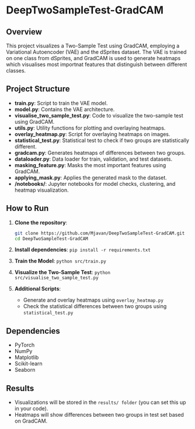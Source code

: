 # DeepTwoSampleTest-GradCAM
## Overview
This project visualizes a Two-Sample Test using GradCAM, employing a Variational Autoencoder (VAE) and the dSprites dataset. The VAE is trained on one class from dSprites, and GradCAM is used to generate heatmaps which visualises most importnat features that distinguish between different classes.

## Project Structure
- **train.py**: Script to train the VAE model.
- **model.py**: Contains the VAE architecture.
- **visualise_two_sample_test.py**: Code to visualize the two-sample test using GradCAM.
- **utils.py**: Utility functions for plotting and overlaying heatmaps.
- **overlay_heatmap.py**: Script for overlaying heatmaps on images.
- **statistical_test.py**: Statistical test to check if two groups are statistically different.
- **gradcam.py**: Generates heatmaps of differences between two groups.
- **dataloader.py**: Data loader for train, validation, and test datasets.
- **masking_feature.py**: Masks the most important features using GradCAM.
- **applying_mask.py**: Applies the generated mask to the dataset.
- **/notebooks/**: Jupyter notebooks for model checks, clustering, and heatmap visualization.

## How to Run

1. **Clone the repository**:
   ```bash
   git clone https://github.com/Mjavan/DeepTwoSampleTest-GradCAM.git
   cd DeepTwoSampleTest-GradCAM

2. **Install dependencies**:
   `pip install -r requirements.txt`

3. **Train the Model**:
   `python src/train.py`

4. **Visualize the Two-Sample Test**:
   `python src/visualise_two_sample_test.py`

5. **Additional Scripts**:
   - Generate and overlay heatmaps using `overlay_heatmap.py`
   - Check the statistical differences between two groups using `statistical_test.py`
  
## Dependencies
 - PyTorch
 - NumPy
 - Matplotlib
 - Scikit-learn
 - Seaborn

## Results
 - Visualizations will be stored in the `results/ folder` (you can set this up in your code).
 - Heatmaps will show differences between two groups in test set based on GradCAM.

